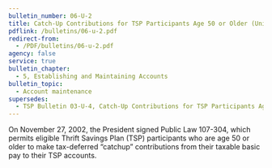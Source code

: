 ```yaml
---
bulletin_number: 06-U-2
title: Catch-Up Contributions for TSP Participants Age 50 or Older (Uniformed Services)
pdflink: /bulletins/06-u-2.pdf
redirect-from:
  - /PDF/bulletins/06-u-2.pdf
agency: false
service: true
bulletin_chapter:
  - 5, Establishing and Maintaining Accounts
bulletin_topic:
  - Account maintenance
supersedes:
  - TSP Bulletin 03-U-4, Catch-Up Contributions for TSP Participants Age 50 or Older, dated February 7, 2003.
---
```


On November 27, 2002, the President signed Public Law 107-304, which permits eligible Thrift Savings Plan (TSP) participants who are age 50 or older to make tax-deferred “catchup” contributions from their taxable basic pay to their TSP accounts.
